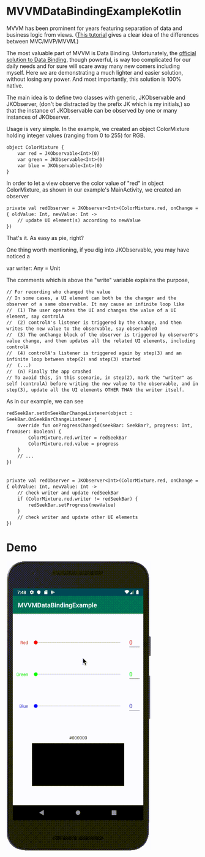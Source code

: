 # MVVMDataBindingExampleKotlin

MVVM has been prominent for years featuring separation of data and business logic from views. ([This tutorial](https://www.raywenderlich.com/636803-mvvm-and-databinding-android-design-patterns) gives a clear idea of the differences between MVC/MVP/MVVM.)

The most valuable part of MVVM is Data Binding. Unfortunately, the [official solution to Data Binding](https://developer.android.com/topic/libraries/data-binding), though powerful, is way too complicated for our daily needs and for sure will scare away many new comers including myself. Here we are demonstrating a much lighter and easier solution, without losing any power. And most importantly, this solution is 100% native.

The main idea is to define two classes with generic, JKObservable<T> and JKObserver<T>, (don't be distracted by the prefix JK which is my initials,) so that the instance of JKObservable can be observed by one or many instances of JKObserver.

Usage is very simple. In the example, we created an object ColorMixture holding integer values (ranging from 0 to 255) for RGB.

    object ColorMixture {
        var red = JKObservable<Int>(0)
        var green = JKObservable<Int>(0)
        var blue = JKObservable<Int>(0)
    }

In order to let a view observe the color value of "red" in object ColorMixture, as shown in our example's MainActivity, we created an observer

    private val redObserver = JKObserver<Int>(ColorMixture.red, onChange = { oldValue: Int, newValue: Int ->
        // update UI element(s) according to newValue
    })

That's it. As easy as pie, right?

One thing worth mentioning, if you dig into JKObservable, you may have noticed a

var writer: Any = Unit

The comments which is above the "write" variable explains the purpose,

    // For recording who changed the value
    // In some cases, a UI element can both be the changer and the observer of a same observable. It may cause an infinite loop like
    //  (1) The user operates the UI and changes the value of a UI element, say controlA
    //  (2) controlA's listener is triggered by the change, and then writes the new value to the observable, say observableO
    //  (3) The onChange block of the observer is triggered by observerO's value change, and then updates all the related UI elements, including controlA
    //  (4) controlA's listener is triggered again by step(3) and an infinite loop between step(2) and step(3) started
    //  (...)
    //  (n) Finally the app crashed
    // To avoid this, in this scenario, in step(2), mark the "writer" as self (controlA) before writing the new value to the observable, and in step(3), update all the UI elements OTHER THAN the writer itself.

As in our example, we can see

    redSeekBar.setOnSeekBarChangeListener(object : SeekBar.OnSeekBarChangeListener {
        override fun onProgressChanged(seekBar: SeekBar?, progress: Int, fromUser: Boolean) {
            ColorMixture.red.writer = redSeekBar
            ColorMixture.red.value = progress
        }
        // ...
    })


    private val redObserver = JKObserver<Int>(ColorMixture.red, onChange = { oldValue: Int, newValue: Int ->
        // check writer and update redSeekBar
        if (ColorMixture.red.writer != redSeekBar) {
            redSeekBar.setProgress(newValue)
        }
        // check writer and update other UI elements
    })

# Demo
![](https://github.com/zjkuang/MVVMDataBindingExampleKotlin/blob/master/MVVMDataBindingExampleKotlin.gif)
